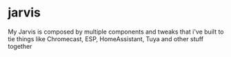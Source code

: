 # jarvis
My Jarvis is composed by multiple components and tweaks that i've built to tie things like Chromecast, ESP, HomeAssistant, Tuya and other stuff together
